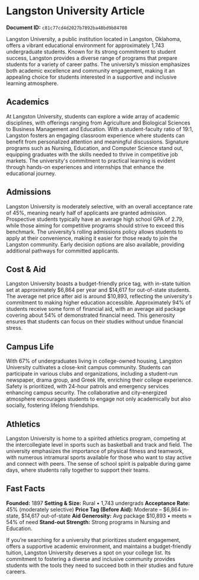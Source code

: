 # Langston University Article

**Document ID:** `c81c77cd4d2027b7892ba48bd9b84708`

Langston University, a public institution located in Langston, Oklahoma, offers a vibrant educational environment for approximately 1,743 undergraduate students. Known for its strong commitment to student success, Langston provides a diverse range of programs that prepare students for a variety of career paths. The university’s mission emphasizes both academic excellence and community engagement, making it an appealing choice for students interested in a supportive and inclusive learning atmosphere.

## Academics
At Langston University, students can explore a wide array of academic disciplines, with offerings ranging from Agriculture and Biological Sciences to Business Management and Education. With a student-faculty ratio of 19:1, Langston fosters an engaging classroom experience where students can benefit from personalized attention and meaningful discussions. Signature programs such as Nursing, Education, and Computer Science stand out, equipping graduates with the skills needed to thrive in competitive job markets. The university's commitment to practical learning is evident through hands-on experiences and internships that enhance the educational journey.

## Admissions
Langston University is moderately selective, with an overall acceptance rate of 45%, meaning nearly half of applicants are granted admission. Prospective students typically have an average high school GPA of 2.79, while those aiming for competitive programs should strive to exceed this benchmark. The university’s rolling admissions policy allows students to apply at their convenience, making it easier for those ready to join the Langston community. Early decision options are also available, providing additional pathways for committed applicants.

## Cost & Aid
Langston University boasts a budget-friendly price tag, with in-state tuition set at approximately $6,864 per year and $14,617 for out-of-state students. The average net price after aid is around $10,893, reflecting the university's commitment to making higher education accessible. Approximately 94% of students receive some form of financial aid, with an average aid package covering about 54% of demonstrated financial need. This generosity ensures that students can focus on their studies without undue financial stress.

## Campus Life
With 67% of undergraduates living in college-owned housing, Langston University cultivates a close-knit campus community. Students can participate in various clubs and organizations, including a student-run newspaper, drama group, and Greek life, enriching their college experience. Safety is prioritized, with 24-hour patrols and emergency services enhancing campus security. The collaborative and city-energized atmosphere encourages students to engage not only academically but also socially, fostering lifelong friendships.

## Athletics
Langston University is home to a spirited athletics program, competing at the intercollegiate level in sports such as basketball and track and field. The university emphasizes the importance of physical fitness and teamwork, with numerous intramural sports available for those who want to stay active and connect with peers. The sense of school spirit is palpable during game days, where students rally together to support their teams.

## Fast Facts
**Founded:** 1897
**Setting & Size:** Rural • 1,743 undergrads
**Acceptance Rate:** 45% (moderately selective)
**Price Tag (Before Aid):** Moderate – $6,864 in-state, $14,617 out-of-state
**Aid Generosity:** Avg package $10,893 • meets ≈ 54% of need
**Stand-out Strength:** Strong programs in Nursing and Education.

If you’re searching for a university that prioritizes student engagement, offers a supportive academic environment, and maintains a budget-friendly tuition, Langston University deserves a spot on your college list. Its commitment to fostering a diverse and inclusive community provides students with the tools they need to succeed both in their studies and future careers.
